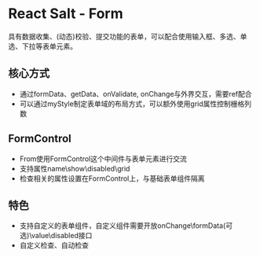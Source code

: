 # React Salt - Form

具有数据收集、(动态)校验、提交功能的表单，可以配合使用输入框、多选、单选、下拉等表单元素。

## 核心方式

* 通过formData、getData、onValidate, onChange与外界交互，需要ref配合
* 可以通过myStyle制定表单域的布局方式，可以额外使用grid属性控制栅格列数

## FormControl

* From使用FormControl这个中间件与表单元素进行交流
* 支持属性name\show\disabled\grid
* 检查相关的属性设置在FormControl上，与基础表单组件隔离

## 特色

* 支持自定义的表单组件，自定义组件需要开放onChange\formData(可选)\value\disabled接口
* 自定义检查、自动检查
